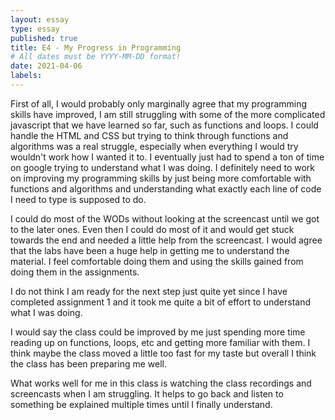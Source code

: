 ```yaml
---
layout: essay
type: essay
published: true
title: E4 - My Progress in Programming
# All dates must be YYYY-MM-DD format!
date: 2021-04-06
labels:
---
```



First of all, I would probably only marginally agree that my programming skills have improved, I am still struggling with some of the more complicated javascript that we have learned so far, such as functions and loops. I could handle the HTML and CSS but trying to think through functions and algorithms was a real struggle, especially when everything I would try wouldn't work how I wanted it to. I eventually just had to spend a ton of time on google trying to understand what I was doing. I definitely need to work on improving my programming skills by just being more comfortable with functions and algorithms and understanding what exactly each line of code I need to type is supposed to do. 

I could do most of the WODs without looking at the screencast until we got to the later ones. Even then I could do most of it and would get stuck towards the end and needed a little help from the screencast. I would agree that the labs have been a huge help in getting me to understand the material. I feel comfortable doing them and using the skills gained from doing them in the assignments.

I do not think I am ready for the next step just quite yet since I have completed assignment 1 and it took me quite a bit of effort to understand what I was doing. 

I would say the class could be improved by me just spending more time reading up on functions, loops, etc and getting more familiar with them. I think maybe the class moved a little too fast for my taste but overall I think the class has been preparing me well.

What works well for me in this class is watching the class recordings and screencasts when I am struggling. It helps to go back and listen to something be explained multiple times until I finally understand.
